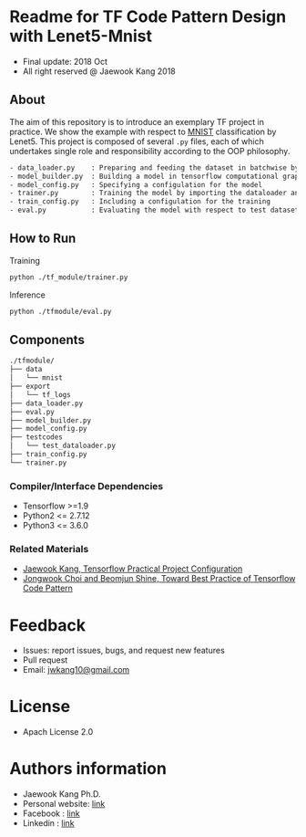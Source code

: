 Readme for  TF Code Pattern Design with Lenet5-Mnist
==================================
- Final update: 2018 Oct 
- All right reserved @ Jaewook Kang 2018


## About
The aim of this repository is to introduce an exemplary TF project in practice.
We show the example with respect to [MNIST](http://yann.lecun.com/exdb/mnist/) classification by Lenet5.
This project is composed of several `.py` files,
each of which undertakes single role and responsibility 
according to the OOP philosophy.

```bash
- data_loader.py    : Preparing and feeding the dataset in batchwise by using tf.data
- model_builder.py  : Building a model in tensorflow computational graph.
- model_config.py   : Specifying a configulation for the model 
- trainer.py        : Training the model by importing the dataloader and the model_builer
- train_config.py   : Including a configulation for the training
- eval.py           : Evaluating the model with respect to test dataset by loading a ckpt

```
  

## How to Run
Training
```bash
python ./tf_module/trainer.py
```

Inference
```bash
python ./tfmodule/eval.py
```

## Components

```bash
./tfmodule/
├── data
│   └── mnist
├── export
│   └── tf_logs
├── data_loader.py
├── eval.py
├── model_builder.py
├── model_config.py
├── testcodes
│   └── test_dataloader.py
├── train_config.py
└── trainer.py
```

### Compiler/Interface Dependencies
- Tensorflow >=1.9
- Python2 <= 2.7.12
- Python3 <= 3.6.0


### Related Materials
- [Jaewook Kang, Tensorflow Practical Project Configuration](https://docs.google.com/presentation/d/1zyubZQKQ3tQvQppp_7ljPnWXwCNmf3UDMQhP2GBn7ng/edit#slide=id.p1)
- [Jongwook Choi and Beomjun Shine, Toward Best Practice of Tensorflow Code Pattern](https://wookayin.github.io/TensorFlowKR-2017-talk-bestpractice/ko/#1)
 

# Feedback 
- Issues: report issues, bugs, and request new features
- Pull request
- Email: jwkang10@gmail.com

# License
- Apach License 2.0


# Authors information 
- Jaewook Kang Ph.D.
- Personal website: [link](https://sites.google.com/site/jwkang10/)
- Facebook : [link](https://www.facebook.com/jwkkang)
- Linkedin : [link](https://www.linkedin.com/in/jaewook-kang-3a4217b9/)


